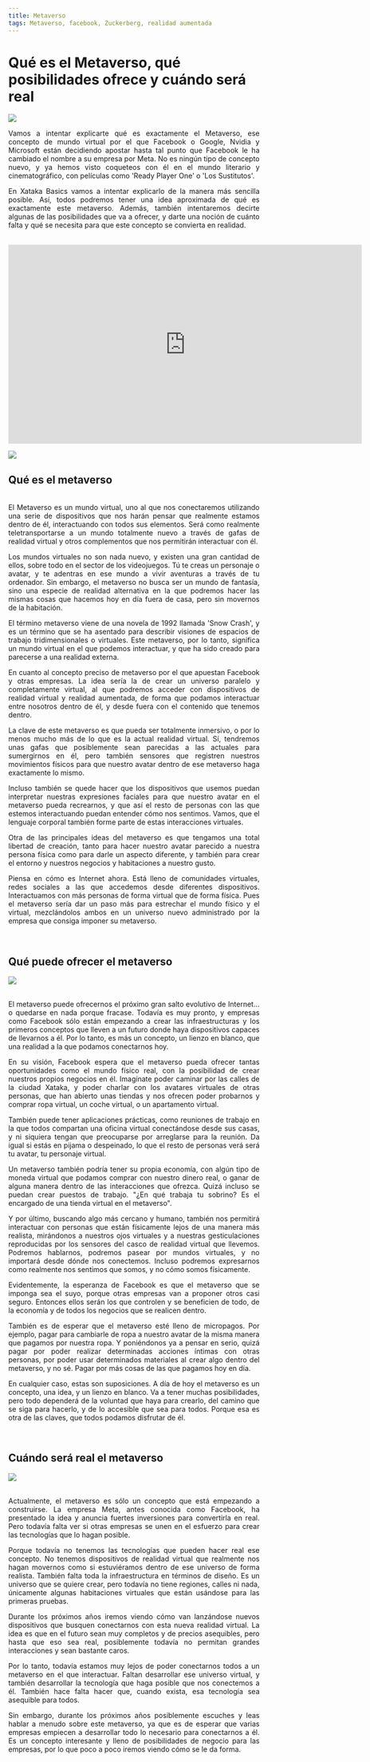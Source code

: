 ```yaml
---
title: Metaverso
tags: Metaverso, facebook, Zuckerberg, realidad aumentada
---
```


# Qué es el Metaverso, qué posibilidades ofrece y cuándo será real

![](https://i.blogs.es/042b82/metaverso/1366_2000.jpeg)

<div style="text-align: justify">
Vamos a intentar explicarte qué es exactamente el Metaverso, ese concepto de mundo virtual por el que Facebook o Google, Nvidia y Microsoft están decidiendo apostar hasta tal punto que Facebook le ha cambiado el nombre a su empresa por Meta. No es ningún tipo de concepto nuevo, y ya hemos visto coqueteos con él en el mundo literario y cinematográfico, con películas como 'Ready Player One' o 'Los Sustitutos'.

En Xataka Basics vamos a intentar explicarlo de la manera más sencilla posible. Así, todos podremos tener una idea aproximada de qué es exactamente este metaverso. Además, también intentaremos decirte algunas de las posibilidades que va a ofrecer, y darte una noción de cuánto falta y qué se necesita para que este concepto se convierta en realidad.
</div><br>

<iframe width="709" height="399" src="https://www.youtube.com/embed/vlj77eQFN6Q" title="YouTube video player" frameborder="0" allow="accelerometer; autoplay; clipboard-write; encrypted-media; gyroscope; picture-in-picture" allowfullscreen></iframe>

<br>

![](https://i.blogs.es/1039b1/metaverso-salon/1366_2000.jpeg)


## Qué es el metaverso

<div style="text-align: justify"><br>
El Metaverso es un mundo virtual, uno al que nos conectaremos utilizando una serie de dispositivos que nos harán pensar que realmente estamos dentro de él, interactuando con todos sus elementos. Será como realmente teletransportarse a un mundo totalmente nuevo a través de gafas de realidad virtual y otros complementos que nos permitirán interactuar con él.

Los mundos virtuales no son nada nuevo, y existen una gran cantidad de ellos, sobre todo en el sector de los videojuegos. Tú te creas un personaje o avatar, y te adentras en ese mundo a vivir aventuras a través de tu ordenador. Sin embargo, el metaverso no busca ser un mundo de fantasía, sino una especie de realidad alternativa en la que podremos hacer las mismas cosas que hacemos hoy en día fuera de casa, pero sin movernos de la habitación.

El término metaverso viene de una novela de 1992 llamada 'Snow Crash', y es un término que se ha asentado para describir visiones de espacios de trabajo tridimensionales o virtuales. Este metaverso, por lo tanto, significa un mundo virtual en el que podemos interactuar, y que ha sido creado para parecerse a una realidad externa.

En cuanto al concepto preciso de metaverso por el que apuestan Facebook y otras empresas. La idea sería la de crear un universo paralelo y completamente virtual, al que podremos acceder con dispositivos de realidad virtual y realidad aumentada, de forma que podamos interactuar entre nosotros dentro de él, y desde fuera con el contenido que tenemos dentro.

La clave de este metaverso es que pueda ser totalmente inmersivo, o por lo menos mucho más de lo que es la actual realidad virtual. Sí, tendremos unas gafas que posiblemente sean parecidas a las actuales para sumergirnos en él, pero también sensores que registren nuestros movimientos físicos para que nuestro avatar dentro de ese metaverso haga exactamente lo mismo.

Incluso también se quede hacer que los dispositivos que usemos puedan interpretar nuestras expresiones faciales para que nuestro avatar en el metaverso pueda recrearnos, y que así el resto de personas con las que estemos interactuando puedan entender cómo nos sentimos. Vamos, que el lenguaje corporal también forme parte de estas interacciones virtuales.

Otra de las principales ideas del metaverso es que tengamos una total libertad de creación, tanto para hacer nuestro avatar parecido a nuestra persona física como para darle un aspecto diferente, y también para crear el entorno y nuestros negocios y habitaciones a nuestro gusto.

Piensa en cómo es Internet ahora. Está lleno de comunidades virtuales, redes sociales a las que accedemos desde diferentes dispositivos. Interactuamos con más personas de forma virtual que de forma física. Pues el metaverso sería dar un paso más para estrechar el mundo físico y el virtual, mezclándolos ambos en un universo nuevo administrado por la empresa que consiga imponer su metaverso.
</div><br>

## Qué puede ofrecer el metaverso

![](https://i.blogs.es/18c0ed/reunion-metaverso/1366_2000.jpeg)

<div style="text-align: justify"><br>
El metaverso puede ofrecernos el próximo gran salto evolutivo de Internet... o quedarse en nada porque fracase. Todavía es muy pronto, y empresas como Facebook sólo están empezando a crear las infraestructuras y los primeros conceptos que lleven a un futuro donde haya dispositivos capaces de llevarnos a él. Por lo tanto, es más un concepto, un lienzo en blanco, que una realidad a la que podamos conectarnos hoy.

En su visión, Facebook espera que el metaverso pueda ofrecer tantas oportunidades como el mundo físico real, con la posibilidad de crear nuestros propios negocios en él. Imagínate poder caminar por las calles de la ciudad Xataka, y poder charlar con los avatares virtuales de otras personas, que han abierto unas tiendas y nos ofrecen poder probarnos y comprar ropa virtual, un coche virtual, o un apartamento virtual.

También puede tener aplicaciones prácticas, como reuniones de trabajo en la que todos compartan una oficina virtual conectándose desde sus casas, y ni siquiera tengan que preocuparse por arreglarse para la reunión. Da igual si estás en pijama o despeinado, lo que el resto de personas verá será tu avatar, tu personaje virtual.

Un metaverso también podría tener su propia economía, con algún tipo de moneda virtual que podamos comprar con nuestro dinero real, o ganar de alguna manera dentro de las interacciones que ofrezca. Quizá incluso se puedan crear puestos de trabajo. "¿En qué trabaja tu sobrino? Es el encargado de una tienda virtual en el metaverso".

Y por último, buscando algo más cercano y humano, también nos permitirá interactuar con personas que están físicamente lejos de una manera más realista, mirándonos a nuestros ojos virtuales y a nuestras gesticulaciones reproducidas por los sensores del casco de realidad virtual que llevemos. Podremos hablarnos, podremos pasear por mundos virtuales, y no importará desde dónde nos conectemos. Incluso podremos expresarnos como realmente nos sentimos que somos, y no cómo somos físicamente.

Evidentemente, la esperanza de Facebook es que el metaverso que se imponga sea el suyo, porque otras empresas van a proponer otros casi seguro. Entonces ellos serán los que controlen y se beneficien de todo, de la economía y de todos los negocios que se realicen dentro.

También es de esperar que el metaverso esté lleno de micropagos. Por ejemplo, pagar para cambiarle de ropa a nuestro avatar de la misma manera que pagamos por nuestra ropa. Y poniéndonos ya a pensar en serio, quizá pagar por poder realizar determinadas acciones íntimas con otras personas, por poder usar determinados materiales al crear algo dentro del metaverso, y no sé. Pagar por más cosas de las que pagamos hoy en día.

En cualquier caso, estas son suposiciones. A día de hoy el metaverso es un concepto, una idea, y un lienzo en blanco. Va a tener muchas posibilidades, pero todo dependerá de la voluntad que haya para crearlo, del camino que se siga para hacerlo, y de lo accesible que sea para todos. Porque esa es otra de las claves, que todos podamos disfrutar de él.
</div><br>

## Cuándo será real el metaverso

![](https://i.blogs.es/ac142b/gestos/1366_2000.jpeg)

<div style="text-align: justify"><br>
Actualmente, el metaverso es sólo un concepto que está empezando a construirse. La empresa Meta, antes conocida como Facebook, ha presentado la idea y anuncia fuertes inversiones para convertirla en real. Pero todavía falta ver si otras empresas se unen en el esfuerzo para crear las tecnologías que lo hagan posible.

Porque todavía no tenemos las tecnologías que pueden hacer real ese concepto. No tenemos dispositivos de realidad virtual que realmente nos hagan movernos como si estuviéramos dentro de ese universo de forma realista. También falta toda la infraestructura en términos de diseño. Es un universo que se quiere crear, pero todavía no tiene regiones, calles ni nada, únicamente algunas habitaciones virtuales que están usándose para las primeras pruebas.

Durante los próximos años iremos viendo cómo van lanzándose nuevos dispositivos que busquen conectarnos con esta nueva realidad virtual. La idea es que en el futuro sean muy completos y de precios asequibles, pero hasta que eso sea real, posiblemente todavía no permitan grandes interacciones y sean bastante caros.

Por lo tanto, todavía estamos muy lejos de poder conectarnos todos a un metaverso en el que interactuar. Faltan desarrollar ese universo virtual, y también desarrollar la tecnología que haga posible que nos conectemos a él. También hace falta hacer que, cuando exista, esa tecnología sea asequible para todos.

Sin embargo, durante los próximos años posiblemente escuches y leas hablar a menudo sobre este metaverso, ya que es de esperar que varias empresas empiecen a desarrollar todo lo necesario para conectarnos a él. Es un concepto interesante y lleno de posibilidades de negocio para las empresas, por lo que poco a poco iremos viendo cómo se le da forma.
</div><br>
